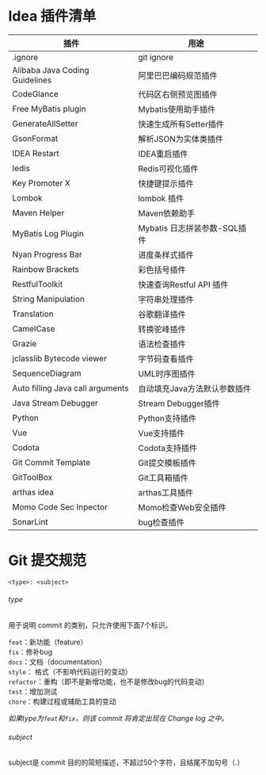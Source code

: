 # Idea 插件清单

| 插件 | 用途 |
| --- | --- |
|.ignore| git ignore| 
| Alibaba Java Coding Guidelines | 阿里巴巴编码规范插件 |
| CodeGlance |  代码区右侧预览图插件 |
| Free MyBatis plugin | Mybatis使用助手插件 |
| GenerateAllSetter | 快速生成所有Setter插件 |
| GsonFormat | 解析JSON为实体类插件 |
| IDEA Restart | IDEA重启插件 |
| Iedis | Redis可视化插件 |
| Key Promoter X | 快捷键提示插件 |
| Lombok | lombok 插件 |
| Maven Helper | Maven依赖助手 |
| MyBatis Log Plugin | Mybatis 日志拼装参数-SQL插件 |
| Nyan Progress Bar | 进度条样式插件 |
| Rainbow Brackets | 彩色括号插件 |
| RestfulToolkit | 快速查询Restful API 插件 |
| String Manipulation | 字符串处理插件 |
| Translation | 谷歌翻译插件 |
| CamelCase | 转换驼峰插件 |
| Grazie | 语法检查插件 |
| jclasslib Bytecode viewer | 字节码查看插件 |
| SequenceDiagram | UML时序图插件 |
| Auto filling Java call arguments | 自动填充Java方法默认参数插件 |
| Java Stream Debugger | Stream Debugger插件 |
| Python | Python支持插件 |
| Vue | Vue支持插件 |
| Codota | Codota支持插件 |
| Git Commit Template | Git提交模板插件 |
| GitToolBox | Git工具箱插件 |
| arthas idea | arthas工具插件 |
| Momo Code Sec Inpector | Momo检查Web安全插件 |
| SonarLint | bug检查插件 |

# Git 提交规范

`<type>: <subject>`

###### type
用于说明 commit 的类别，只允许使用下面7个标识。

`feat`：新功能（feature）   
`fix`：修补bug   
`docs`：文档（documentation）   
`style`： 格式（不影响代码运行的变动）   
`refactor`：重构（即不是新增功能，也不是修改bug的代码变动）   
`test`：增加测试   
`chore`：构建过程或辅助工具的变动   

*如果type为`feat`和`fix`，则该 commit 将肯定出现在 Change log 之中。*

###### subject
subject是 commit 目的的简短描述，不超过50个字符，且结尾不加句号（.）

